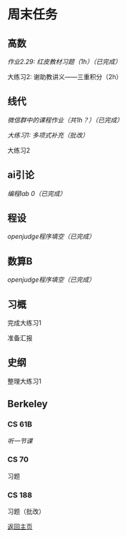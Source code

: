 # 周末任务

## 高数
*作业2.29: 红皮教材习题（1h）（已完成）*

大练习2: 谢助教讲义——三重积分（2h）

## 线代
*微信群中的课程作业（共1h？）（已完成）*

*大练习1: 多项式补充（批改）*

大练习2

## ai引论
*编程lab 0（已完成）*

## 程设
*openjudge程序填空（已完成）*

## 数算B
*openjudge程序填空（已完成）*

## 习概
完成大练习1

准备汇报

## 史纲
整理大练习1

## Berkeley

### CS 61B
*听一节课*

### CS 70
习题

### CS 188
习题（批改）

[返回主页](/public)